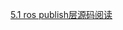 [5.1 ros publish层源码阅读](http://note.youdao.com/noteshare?id=a0656189b8408edd455b68fde02edc55&sub=0AD049641BC74B69AD3DD207BBACD487)
